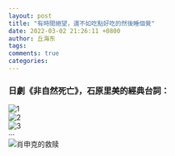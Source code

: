 ```yaml
---
layout: post
title: "有時間絕望，還不如吃點好吃的然後睡個覺"
date: 2022-03-02 21:26:11 +0800
author: 丘海东 
tags: 
comments: true
categories: 
---
```

### 日劇《非自然死亡》，石原里美的經典台詞：  
![1](http://tiebapic.baidu.com/forum/pic/item/0fb4cbd9f2d3572c1f898e0fcf13632763d0c35b.jpg)  
![2](http://tiebapic.baidu.com/forum/pic/item/4e9e52edab64034f26e17a1df2c379310a551d66.jpg)  
![3](http://tiebapic.baidu.com/forum/pic/item/7c54a355b319ebc4d254ce82df26cffc1e171666.jpg)  
···  
![肖申克的救赎](http://tiebapic.baidu.com/forum/pic/item/eea11e4543a98226a7ed933cd782b9014a90eb67.jpg)

